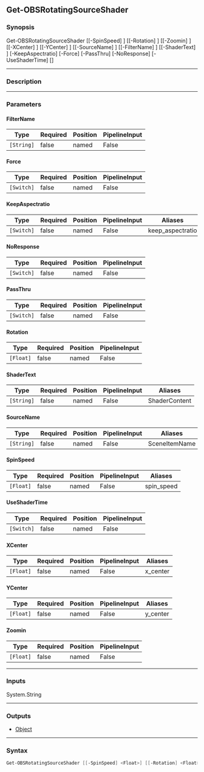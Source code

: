 Get-OBSRotatingSourceShader
---------------------------

### Synopsis
Get-OBSRotatingSourceShader [[-SpinSpeed] <float>] [[-Rotation] <float>] [[-Zoomin] <float>] [[-XCenter] <float>] [[-YCenter] <float>] [[-SourceName] <string>] [[-FilterName] <string>] [[-ShaderText] <string>] [-KeepAspectratio] [-Force] [-PassThru] [-NoResponse] [-UseShaderTime] [<CommonParameters>]

---

### Description

---

### Parameters
#### **FilterName**

|Type      |Required|Position|PipelineInput|
|----------|--------|--------|-------------|
|`[String]`|false   |named   |False        |

#### **Force**

|Type      |Required|Position|PipelineInput|
|----------|--------|--------|-------------|
|`[Switch]`|false   |named   |False        |

#### **KeepAspectratio**

|Type      |Required|Position|PipelineInput|Aliases         |
|----------|--------|--------|-------------|----------------|
|`[Switch]`|false   |named   |False        |keep_aspectratio|

#### **NoResponse**

|Type      |Required|Position|PipelineInput|
|----------|--------|--------|-------------|
|`[Switch]`|false   |named   |False        |

#### **PassThru**

|Type      |Required|Position|PipelineInput|
|----------|--------|--------|-------------|
|`[Switch]`|false   |named   |False        |

#### **Rotation**

|Type     |Required|Position|PipelineInput|
|---------|--------|--------|-------------|
|`[Float]`|false   |named   |False        |

#### **ShaderText**

|Type      |Required|Position|PipelineInput|Aliases      |
|----------|--------|--------|-------------|-------------|
|`[String]`|false   |named   |False        |ShaderContent|

#### **SourceName**

|Type      |Required|Position|PipelineInput|Aliases      |
|----------|--------|--------|-------------|-------------|
|`[String]`|false   |named   |False        |SceneItemName|

#### **SpinSpeed**

|Type     |Required|Position|PipelineInput|Aliases   |
|---------|--------|--------|-------------|----------|
|`[Float]`|false   |named   |False        |spin_speed|

#### **UseShaderTime**

|Type      |Required|Position|PipelineInput|
|----------|--------|--------|-------------|
|`[Switch]`|false   |named   |False        |

#### **XCenter**

|Type     |Required|Position|PipelineInput|Aliases |
|---------|--------|--------|-------------|--------|
|`[Float]`|false   |named   |False        |x_center|

#### **YCenter**

|Type     |Required|Position|PipelineInput|Aliases |
|---------|--------|--------|-------------|--------|
|`[Float]`|false   |named   |False        |y_center|

#### **Zoomin**

|Type     |Required|Position|PipelineInput|
|---------|--------|--------|-------------|
|`[Float]`|false   |named   |False        |

---

### Inputs
System.String

---

### Outputs
* [Object](https://learn.microsoft.com/en-us/dotnet/api/System.Object)

---

### Syntax
```PowerShell
Get-OBSRotatingSourceShader [[-SpinSpeed] <Float>] [[-Rotation] <Float>] [[-Zoomin] <Float>] [-KeepAspectratio <Switch>] [[-XCenter] <Float>] [[-YCenter] <Float>] [[-SourceName] <String>] [[-FilterName] <String>] [[-ShaderText] <String>] [-Force <Switch>] [-PassThru <Switch>] [-NoResponse <Switch>] [-UseShaderTime <Switch>] [<CommonParameters>]
```
